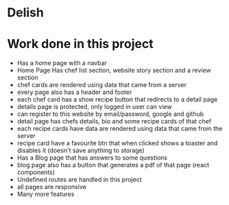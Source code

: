# Delish

# Work done in this project

* Has a home page with a navbar 
* Home Page Has chef list section, website story section and a review section
* chef cards are rendered using data that came from a server
* every page also has a header and footer
* each chef card has a show recipe button that redirects to a detail page
* details page is protected, only logged in user can view
* can register to this website by email/password, google and github
* detail page has chefs details, bio and some recipe cards of that chef
* each recipe cards have data are rendered using data that came from the server
* recipe card have a favourite btn that when clicked shows a toaster and disables it (doesn't save anything to storage)
* Has a Blog page that has answers to some questions
* blog page also has a button that generates a pdf of that page (react components)
* Undefined routes are handled in this project 
* all pages are responsive
* Many more features